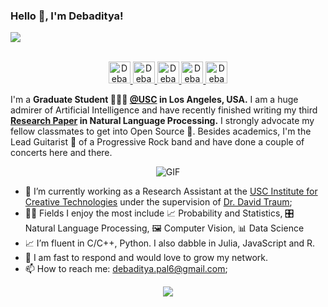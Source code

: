 
### 
### Hello 👋, I'm Debaditya!
![](https://komarev.com/ghpvc/?username=DebadityaPal)

<p align="center">
<br/>
<a href="https://orcid.org/0000-0002-7451-3066">
  <img alt="Debaditya's Orcid" width="35px" src="https://upload.wikimedia.org/wikipedia/commons/thumb/0/06/ORCID_iD.svg/1200px-ORCID_iD.svg.png" />
</a>
<a href="https://www.linkedin.com/in/DebadityaPal">
  <img alt="Debaditya's LinkdeIN" width="35px" src="https://cdn-icons-png.flaticon.com/512/174/174857.png" />
</a>
<a href="https://www.facebook.com/debaditya.pal.9">
  <img alt="Debaditya's Facebook" width="35px" src="https://cdn-icons-png.flaticon.com/512/124/124010.png" />
</a>
<a href="https://www.instagram.com/the_unburdened_guy/">
  <img alt="Debaditya's Instagram" width="35px" src="https://cdn-icons-png.flaticon.com/512/174/174855.png" />
</a>
<a href="https://www.kaggle.com/debadityapal">
  <img alt="Debaditya's Kaggle" width="35px" src="https://cdn3.iconfinder.com/data/icons/logos-and-brands-adobe/512/189_Kaggle-512.png" />
</a>

</p>

I'm a **Graduate Student 👨🏽‍💼 [@USC](https://www.usc.edu/) in Los Angeles, USA.** I am a huge admirer of Artificial Intelligence and have recently finished writing my third **[Research Paper](https://journals.flvc.org/FLAIRS/article/view/133386) in Natural Language Processing.** I strongly advocate my fellow classmates to get into Open Source 📢. Besides academics, I'm the Lead Guitarist 🎸 of a Progressive Rock band and have done a couple of concerts here and there.

<p align="center">
<img align="center" alt="GIF" src="https://media1.tenor.com/images/0370865dc28ad806626731f7f7dbdf09/tenor.gif?itemid=16756828" />
</p>

- 📖 I’m currently working as a Research Assistant at the [USC Institute for Creative Technologies](https://ict.usc.edu/) under the supervision of [Dr. David Traum](https://viterbi.usc.edu/directory/faculty/Traum/David);
- 🤹🏽 Fields I enjoy the most include 📈  Probability and Statistics, 🎛 Natural Language Processing, 🖼 Computer Vision, 📊 Data Science
- 📈 I’m fluent in C/C++, Python. I also dabble in Julia, JavaScript and R.
- 💬 I am fast to respond and would love to grow my network.
- 📫 How to reach me: <debaditya.pal6@gmail.com>;

<p align="center">
  <img alig src="https://github-profile-trophy.vercel.app/?username=DebadityaPal&column=6&rank=SSS,SS,S,AAA,AA,A" />
</p>

<!--END_SECTION:waka-->


